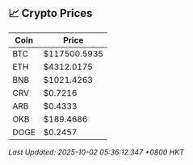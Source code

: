 ## 📈 Crypto Prices

| Coin | Price |
| ---- | ----- |
| BTC | $117500.5935 |
| ETH | $4312.0175 |
| BNB | $1021.4263 |
| CRV | $0.7216 |
| ARB | $0.4333 |
| OKB | $189.4686 |
| DOGE | $0.2457 |

_Last Updated: 2025-10-02 05:36:12.347 +0800 HKT_